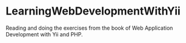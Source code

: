 LearningWebDevelopmentWithYii
=============================

Reading and doing the exercises from the book of Web Application Development with Yii and PHP.
